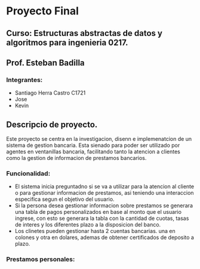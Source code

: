 # Proyecto Final
## Curso: Estructuras abstractas de datos y algoritmos para ingenieria 0217.
## Prof. Esteban Badilla
### Integrantes:
* Santiago Herra Castro C1721
* Jose
* Kevin

## Descripcio de proyecto.
Este proyecto se centra en la investigacion, disenn e implemenatcion de un sistema de gestion bancaria. Esta sienado para poder ser utilizado por agentes en ventanillas bancaria, facilitando tanto la atencion a clientes como la gestion de informacion de prestamos bancarios.

### Funcionalidad:

* El sistema inicia preguntadno si se va a utilizar para la atencion al cliente o para gestionar informacion de prestamos, asi teniendo una interaccion especifica segun el objetivo del usuario.
* Si la persona desea gestionar informacion sobre prestamos se generara una tabla de pagos personalizados en base al monto que el usuario ingrese, con esto se generara la tabla con la cantidad de cuotas, tasas de interes y los diferentes plazo a la disposicion del banco.
* Los clinetes pueden gestionar hasta 2 cuentas bancarias. una en colones y otra en dolares, ademas de obtener certificados de deposito a plazo.



### Prestamos personales:
